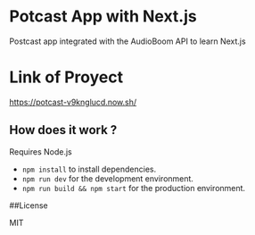 # Potcast App with Next.js


Postcast app integrated with the AudioBoom API to learn Next.js

# Link of Proyect

https://potcast-v9knglucd.now.sh/

## How does it work ?

Requires Node.js

* `npm install` to install dependencies.
* `npm run dev` for the development environment.
* `npm run build && npm start` for the production environment.

##License

MIT
